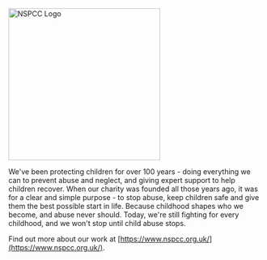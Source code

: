 <img src="https://www.nspcc.org.uk/images/svg/NSPCC_LOGO_RGB_GREEN.svg" alt="NSPCC Logo" width=300>

We've been protecting children for over 100 years - doing everything we can to prevent abuse and neglect, and giving expert support to help children recover. 
When our charity was founded all those years ago, it was for a clear and simple purpose - to stop abuse, keep children safe and give them the best possible 
start in life. Because childhood shapes who we become, and abuse never should. Today, we're still fighting for every childhood, and we won't stop until 
child abuse stops.

Find out more about our work at [https://www.nspcc.org.uk/](https://www.nspcc.org.uk/).
